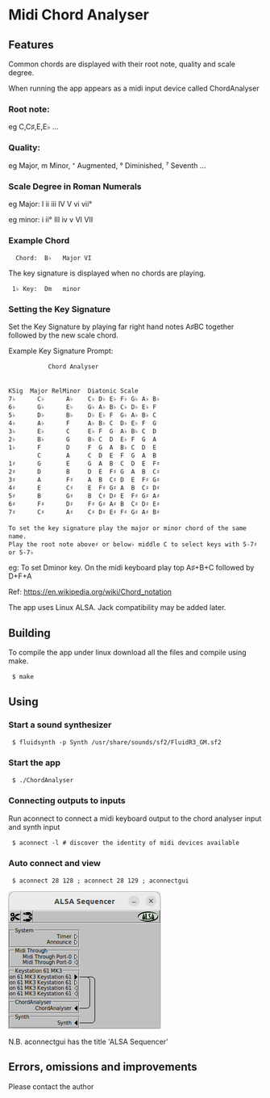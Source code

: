 # Midi Chord Analyser

## Features

Common chords are displayed with their root note, quality and scale degree.

When running the app appears as a midi input device called ChordAnalyser

### Root note: 

eg C,C♯,E,E♭ ...

### Quality: 

eg Major, m Minor, ⁺ Augmented, ° Diminished, ⁷ Seventh ...

### Scale Degree in Roman Numerals 

eg Major: I ii  iii IV V vi vii°

eg minor: i ii° III iv v VI VII 

### Example Chord
~~~
  Chord:  B♭   Major VI
~~~

The key signature is displayed when no chords are playing.
~~~
 1♭ Key:  Dm   minor
~~~

### Setting the Key Signature

Set the Key Signature by playing far right hand notes A♯BC together followed by the new scale chord.

Example Key Signature Prompt:
~~~
           Chord Analyser


KSig  Major RelMinor  Diatonic Scale
7♭      C♭      A♭    C♭ D♭ E♭ F♭ G♭ A♭ B♭ 
6♭      G♭      E♭    G♭ A♭ B♭ C♭ D♭ E♭ F  
5♭      D♭      B♭    D♭ E♭ F  G♭ A♭ B♭ C  
4♭      A♭      F     A♭ B♭ C  D♭ E♭ F  G  
3♭      E♭      C     E♭ F  G  A♭ B♭ C  D  
2♭      B♭      G     B♭ C  D  E♭ F  G  A  
1♭      F       D     F  G  A  B♭ C  D  E  
        C       A     C  D  E  F  G  A  B  
1♯      G       E     G  A  B  C  D  E  F♯ 
2♯      D       B     D  E  F♯ G  A  B  C♯ 
3♯      A       F♯    A  B  C♯ D  E  F♯ G♯ 
4♯      E       C♯    E  F♯ G♯ A  B  C♯ D♯ 
5♯      B       G♯    B  C♯ D♯ E  F♯ G♯ A♯ 
6♯      F♯      D♯    F♯ G♯ A♯ B  C♯ D♯ E♯ 
7♯      C♯      A♯    C♯ D♯ E♯ F♯ G♯ A♯ B♯ 

To set the key signature play the major or minor chord of the same name.
Play the root note above♯ or below♭ middle C to select keys with 5-7♯ or 5-7♭
~~~

eg: To set Dminor key. On the midi keyboard play top A♯+B+C followed by D+F+A

Ref: https://en.wikipedia.org/wiki/Chord_notation

The app uses Linux ALSA. Jack compatibility may be added later.

## Building
To compile the app under linux download all the files and compile using make.
~~~
 $ make
~~~

## Using
### Start a sound synthesizer 
~~~
 $ fluidsynth -p Synth /usr/share/sounds/sf2/FluidR3_GM.sf2
~~~

### Start the app
~~~
 $ ./ChordAnalyser
~~~

### Connecting outputs to inputs

Run aconnect to connect a midi keyboard output to the chord analyser input and synth input
~~~
 $ aconnect -l # discover the identity of midi devices available
~~~
### Auto connect and view
~~~
 $ aconnect 28 128 ; aconnect 28 129 ; aconnectgui
~~~

<img src="aconnectgui.png" style="height: 272px; width:302px;"/>

N.B. aconnectgui has the title 'ALSA Sequencer'

## Errors, omissions and improvements

Please contact the author

